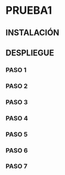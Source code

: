 # PRUEBA1  
## INSTALACIÓN
## DESPLIEGUE
### PASO 1
### PASO 2
### PASO 3
### PASO 4
### PASO 5
### PASO 6
### PASO 7